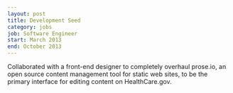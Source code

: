 ```yaml
---
layout: post
title: Development Seed
category: jobs
job: Software Engineer
start: March 2013
end: October 2013
---
```


Collaborated with a front-end designer to completely overhaul prose.io, an open source content management tool for static web sites, to be the primary interface for editing content on HealthCare.gov.
